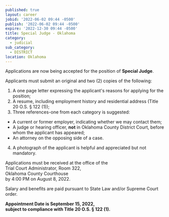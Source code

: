 ```yaml
---
published: true
layout: career
jobid: '2022-06-02 09:44 -0500'
publish: '2022-06-02 09:44 -0500'
expire: '2022-12-30 09:44 -0500'
title: Special Judge - Oklahoma
category:
  - judicial
sub_category:
  - DISTRICT
location: Oklahoma
---
```

Applications are now being accepted for the position of **Special Judge**. 

Applicants must submit an original and two (2) copies of the following:

1.	A one page letter expressing the applicant's reasons for applying for the position;
2.	A resume, including employment history and residential address (Title 20 O.S. &sect; 122 (1));
3.	Three references-one from each category is suggested: 
  -	A current or former employer, indicating whether we may contact them;
  - A judge or hearing officer, **not** in Oklahoma County District Court, before whom the applicant has appeared;
  - An attorney on the opposing side of a case.
4.	A photograph of the applicant is helpful and appreciated but not mandatory. 

Applications must be received at the office of the   
Trial Court Administrator, Room 322,   
Oklahoma County Courthouse   
by 4:00 PM on August 8, 2022.

Salary and benefits are paid pursuant to State Law and/or Supreme Court order.

**Appointment Date is September 15, 2022,**  
**subject to compliance with Title 20 O.S. &sect; 122 (1).**
